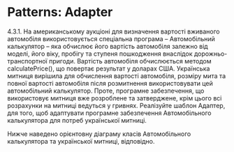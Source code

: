 # Patterns: Adapter
4.3.1.  На американському аукціоні для визначення
вартості вживаного автомобіля використовується спеціальна програма – Автомобільний
калькулятор – яка обчислює його вартість автомобіля залежно від моделі, його
віку, пробігу та ступеня пошкодження внаслідок дорожньо-транспортної пригоди.
Вартість автомобіля обчислюється методом calculatePrice(), що повертає результат у доларах США.
Українська митниця вирішила для обчислення вартості автомобіля, розміру мита та
повної вартості автомобіля після розмитнення використовувати цей автомобільний
калькулятор. Проте, програмне забезпечення, що використовує митниця вже
розроблене та затверджене, крім цього всі розрахунки на митниці ведуться у
гривнях. Реалізуйте шаблон Адаптер, для того, щоб адаптувати програмне
забезпечення Автомобільного калькулятора для потреб української митниці.


Нижче наведено
орієнтовну діаграму класів Автомобільного калькулятора та української митниці,
відповідно.